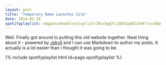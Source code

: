 ```yaml
---
layout: post
title: "Temporary Name Launches Site"
date: 2014-02-26
spotifyplaylist: omgpancakeable/playlist/29cxXpgTcz1D0zppAZuTeK?si=I0peVVDhTHKAxYdDmKf5sQ
---
```


Well. Finally got around to putting this old website together. Neat thing about it - powered by [Jekyll](http://jekyllrb.com) and I can use Markdown to author my posts. It actually is a lot easier than I thought it was going to be.

{% include spotifyplaylist.html id=page.spotifyplaylist %}